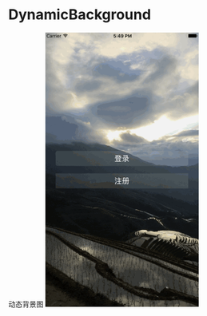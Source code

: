 # DynamicBackground
动态背景图
![效果图演示](https://github.com/WangJace/DynamicBackground/raw/master/DynamicBackground.gif)